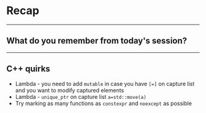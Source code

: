 <!-- .slide: data-background="#111111" -->
# Recap

___

## What do you remember from today's session?

___

## C++ quirks

* Lambda - you need to add `mutable` in case you have `[=]` on capture list and you want to modify captured elements
* Lambda - `unique_ptr` on capture list `a=std::move(a)`
* Try marking as many functions as `constexpr` and `noexcept` as possible

